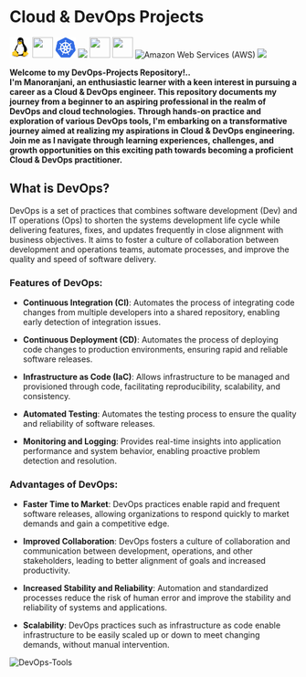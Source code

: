 # Cloud & DevOps Projects




<p>
<img src="https://raw.githubusercontent.com/devicons/devicon/master/icons/linux/linux-original.svg" alt="linux" height="36" width="36"/>
<img src="https://raw.githubusercontent.com/tush-tr/tush-tr/master/res/docker.gif" height="36" width="36" >
<img src="https://raw.githubusercontent.com/tush-tr/tush-tr/master/res/kubernetes.svg.png"  height="36" width="36" >
<img src="https://raw.githubusercontent.com/itsksaurabh/itsksaurabh/master/assets/terraform.gif" height="36" />
<img src="https://raw.githubusercontent.com/tush-tr/tush-tr/master/res/cicd.gif"  height="36" width="36" />
<img src="https://raw.githubusercontent.com/tush-tr/tush-tr/master/res/ghactions.png"  height="36" width="36" />
<img src="https://raw.githubusercontent.com/itsksaurabh/itsksaurabh/master/assets/aws.gif" alt="Amazon Web Services (AWS)" height="36" />
<img src="https://upload.wikimedia.org/wikipedia/commons/thumb/e/e9/Jenkins_logo.svg/226px-Jenkins_logo.svg.png?20120629215426" height="36" />
</p>




**Welcome to my DevOps-Projects Repository!..<br>
  I'm Manoranjani, an enthusiastic learner with a keen interest in pursuing a career as a Cloud & DevOps engineer. This repository documents my journey from a beginner to an aspiring 
  professional in the realm of DevOps and cloud technologies. Through hands-on practice and exploration of various DevOps tools, I'm embarking on a transformative journey aimed at 
  realizing my aspirations in Cloud & DevOps engineering. Join me as I navigate through learning experiences, challenges, and growth opportunities on this exciting path towards becoming 
  a proficient Cloud & DevOps practitioner.**


  ## What is DevOps?

DevOps is a set of practices that combines software development (Dev) and IT operations (Ops) to shorten the systems development life cycle while delivering features, fixes, and updates frequently in close alignment with business objectives. It aims to foster a culture of collaboration between development and operations teams, automate processes, and improve the quality and speed of software delivery.

### Features of DevOps:

- **Continuous Integration (CI)**: Automates the process of integrating code changes from multiple developers into a shared repository, enabling early detection of integration issues.

- **Continuous Deployment (CD)**: Automates the process of deploying code changes to production environments, ensuring rapid and reliable software releases.

- **Infrastructure as Code (IaC)**: Allows infrastructure to be managed and provisioned through code, facilitating reproducibility, scalability, and consistency.

- **Automated Testing**: Automates the testing process to ensure the quality and reliability of software releases.

- **Monitoring and Logging**: Provides real-time insights into application performance and system behavior, enabling proactive problem detection and resolution.

### Advantages of DevOps:

- **Faster Time to Market**: DevOps practices enable rapid and frequent software releases, allowing organizations to respond quickly to market demands and gain a competitive edge.

- **Improved Collaboration**: DevOps fosters a culture of collaboration and communication between development, operations, and other stakeholders, leading to better alignment of goals and increased productivity.

- **Increased Stability and Reliability**: Automation and standardized processes reduce the risk of human error and improve the stability and reliability of systems and applications.

- **Scalability**: DevOps practices such as infrastructure as code enable infrastructure to be easily scaled up or down to meet changing demands, without manual intervention.



![DevOps-Tools](https://github.com/safuvanh/DevOps-Projects/assets/156053146/e81ab843-da39-4065-b299-69f03537fd21)

